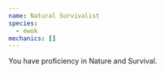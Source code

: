 ```yaml
---
name: Natural Survivalist
species:
  - ewok
mechanics: []
---
```

You have proficiency in Nature and Survival.
